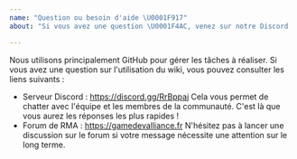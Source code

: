 ```yaml
---
name: "Question ou besoin d'aide \U0001F917"
about: "Si vous avez une question \U0001F4AC, venez sur notre Discord !"

---
```


Nous utilisons principalement GitHub pour gérer les tâches à réaliser. Si vous avez une question sur l'utilisation du wiki, vous pouvez consulter les liens suivants :

- Serveur Discord : https://discord.gg/RrBppaj Cela vous permet de chatter avec l'équipe et les membres de la communauté. C'est là que vous aurez les réponses les plus rapides !
- Forum de RMA : https://gamedevalliance.fr N'hésitez pas à lancer une discussion sur le forum si votre message nécessite une attention sur le long terme.

